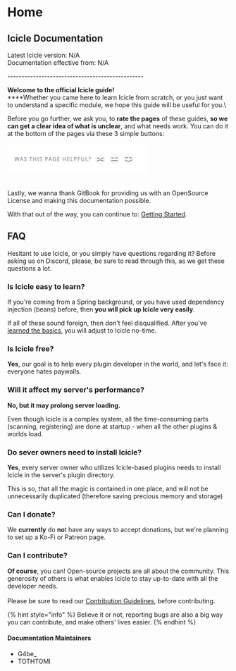 # Home

## Icicle Documentation

Latest Icicle version: N/A\
Documentation effective from: N/A

\------------------------------------------------

**Welcome to the official Icicle guide!**\
****Whether you came here to learn Icicle from scratch, or you just want to understand a specific module, we hope this guide will be useful for you.\


Before you go further, we ask you, to **rate the pages** of these guides, **so we can get a clear idea of what is unclear**, and what needs work. You can do it at the bottom of the pages via these 3 simple buttons:

![Rating buttons](<.gitbook/assets/image (1).png>)

\
Lastly, we wanna thank GitBook for providing us with an OpenSource License and making this documentation possible.

With that out of the way, you can continue to: [Getting Started](get-started.md).

## FAQ

Hesitant to use Icicle, or you simply have questions regarding it? Before asking us on Discord, please, be sure to read through this, as we get these questions a lot.

### Is Icicle easy to learn?

If you're coming from a Spring background, or you have used dependency injection (beans) before, then **you will pick up Icicle very easily**.

If all of these sound foreign, then don't feel disqualified. After you've [learned the basics](broken-reference), you will adjust to Icicle no-time.

### Is Icicle free?

**Yes**, our goal is to help every plugin developer in the world, and let's face it: everyone hates paywalls.

### Will it affect my server's performance?

**No, but it may prolong server loading.**

Even though Icicle is a complex system, all the time-consuming parts (scanning, registering) are done at startup - when all the other plugins & worlds load.&#x20;

### Do sever owners need to install Icicle?

**Yes**, every server owner who utilizes Icicle-based plugins needs to install Icicle in the server's plugin directory.

This is so, that all the magic is contained in one place, and will not be unnecessarily duplicated (therefore saving precious memory and storage)

### Can I donate?

We **currently** do **no**t have any ways to accept donations, but we're planning to set up a Ko-Fi or Patreon page.

### Can I contribute?

**Of course**, you can! Open-source projects are all about the community. This generosity of others is what enables Icicle to stay up-to-date with all the developer needs. \
\
Please be sure to read our [Contribution Guidelines](https://github.com/IceyLeagons/Icicle/blob/master/CONTRIBUTING.md), before contributing.

{% hint style="info" %}
Believe it or not, reporting bugs are also a big way you can contribute, and make others' lives easier.
{% endhint %}

#### Documentation Maintainers

* G4be\_
* TOTHTOMI

